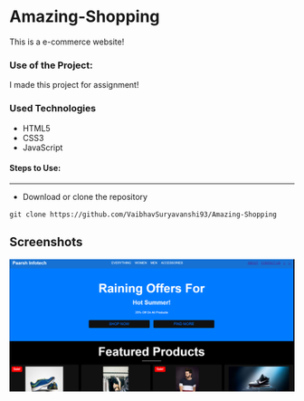 # Amazing-Shopping
This is a e-commerce website!


### Use of the Project:
I made this project for assignment!

### Used Technologies
  * HTML5
  * CSS3
  * JavaScript


#### Steps to Use:

---

- Download or clone the repository

```
git clone https://github.com/VaibhavSuryavanshi93/Amazing-Shopping
```
 

## Screenshots 
![Amazing-Shopping](Amazing.png)

